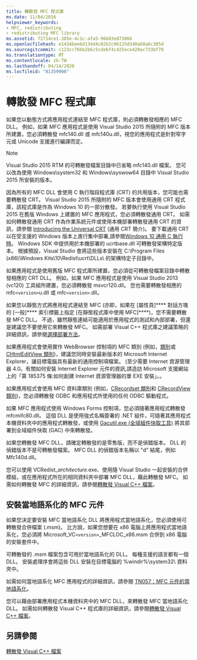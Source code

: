 ```yaml
---
title: 轉散發 MFC 程式庫
ms.date: 11/04/2016
helpviewer_keywords:
- MFC, redistributing
- redistributing MFC library
ms.assetid: 72714ce1-385e-4c1c-afa5-96b03e873866
ms.openlocfilehash: e1434bee6d134d4c02b2c06125d340a68a6c305d
ms.sourcegitcommit: c123cc76bb2b6c5cde6f4c425ece420ac733bf70
ms.translationtype: MT
ms.contentlocale: zh-TW
ms.lasthandoff: 04/14/2020
ms.locfileid: "81359908"
---
```

# <a name="redistributing-the-mfc-library"></a>轉散發 MFC 程式庫

如果您以動態方式將應用程式連結至 MFC 程式庫，則必須轉散發相應的 MFC DLL。 例如，如果 MFC 應用程式是使用 Visual Studio 2015 所隨附的 MFC 版本所建置，您必須轉散發 mfc140.dll 或 mfc140u.dll，視您的應用程式是針對窄字元或 Unicode 支援進行編譯而定。

> [!NOTE]
> Visual Studio 2015 RTM 的可轉散發檔案目錄中已省略 mfc140.dll 檔案。 您可以改為使用 Windows\system32 和 Windows\syswow64 目錄中 Visual Studio 2015 所安裝的版本。

因為所有的 MFC DLL 會使用 C 執行階段程式庫 (CRT) 的共用版本，您可能也需要轉散發 CRT。 Visual Studio 2015 所隨附的 MFC 版本會使用通用 CRT 程式庫，該程式庫是作為 Windows 10 的一部分散發。 若要執行使用 Visual Studio 2015 在舊版 Windows 上建置的 MFC 應用程式，您必須轉散發通用 CRT。 如需如何轉散發通用 CRT 作為作業系統元件或使用本機部署轉散發通用 CRT 的資訊，請參閱 [Introducing the Universal CRT](https://devblogs.microsoft.com/cppblog/introducing-the-universal-crt/) (通用 CRT 簡介)。 要下載通用 CRT 以在受支援的 Windows 版本上進行集中部署,請參閱[Windows 10 通用 C 執行時](https://www.microsoft.com/download/details.aspx?id=48234)。 Windows SDK 中提供用於本機部署的 ucrtbase.dll 可轉散發架構特定版本。 根據預設，Visual Studio 會將這些版本安裝在 C:\Program Files (x86)\Windows Kits\10\Redist\ucrt\DLLs\ 的架構特定子目錄中。

如果應用程式是使用舊版 MFC 程式庫所建置，您必須從可轉散發檔案目錄中轉散發相應的 CRT DLL。 例如，如果 MFC 應用程式是使用 Visual Studio 2013 (vc120) 工具組所建置，您必須轉散發 msvcr120.dll。 您也需要轉散發相應的 mfc`<version>`u.dll 或 mfc`<version>`.dll。

如果您以靜態方式將應用程式連結至 MFC (亦即，如果在 [屬性頁]**** 對話方塊的 [一般]**** 索引標籤上指定 [在靜態程式庫中使用 MFC]****)，您不需要轉散發 MFC DLL。 不過，雖然靜態連結可能適用於應用程式的測試和內部部署，但還是建議您不要使用它來轉散發 MFC。 如需部署 Visual C++ 程式庫之建議策略的詳細資訊，請參閱[選擇部署方法](choosing-a-deployment-method.md)。

如果應用程式會使用實作 WebBrowser 控制項的 MFC 類別 (例如，[類別](../mfc/reference/chtmlview-class.md)或 [CHtmlEditView 類別](../mfc/reference/chtmleditview-class.md))，建議您同時安裝最新版本的 Microsoft Internet Explorer，讓目標電腦具有最新的通用控制項檔案。 (至少需要 Internet 資源管理器 4.0。有關如何安裝 Internet Explorer 元件的資訊,請造訪 Microsoft 支援網站上的「第 185375 條:如何創建 Internet 資源管理器的單 EXE 安裝」。。

如果應用程式會使用 MFC 資料庫類別 (例如，[CRecordset 類別](../mfc/reference/crecordset-class.md)和 [CRecordView 類別](../mfc/reference/crecordview-class.md))，您必須轉散發 ODBC 和應用程式所使用的任何 ODBC 驅動程式。

如果 MFC 應用程式使用 Windows Forms 控制項，您必須隨著應用程式轉散發 mfcmifc80.dll。 這個 DLL 是使用強式名稱簽署的 .NET 組件，可隨著其應用程式本機資料夾中的應用程式轉散發，或使用 [Gacutil.exe (全域組件快取工具)](/dotnet/framework/tools/gacutil-exe-gac-tool) 將其部署到全域組件快取 (GAC) 中來轉散發。

如果您轉散發 MFC DLL，請確定轉散發的是零售版，而不是偵錯版本。 DLL 的偵錯版本不是可轉散發檔案。 MFC DLL 的偵錯版本名稱以 "d" 結尾，例如 Mfc140d.dll。

您可以使用 VCRedist_*architecture*.exe、使用隨 Visual Studio 一起安裝的合併模組，或在應用程式所在的相同資料夾中部署 MFC DLL，藉此轉散發 MFC。 如需如何轉散發 MFC 的詳細資訊，請參閱[轉散發 Visual C++ 檔案](redistributing-visual-cpp-files.md)。

## <a name="installation-of-localized-mfc-components"></a>安裝當地語系化的 MFC 元件

如果您決定要安裝 MFC 當地語系化 DLL 將應用程式當地語系化，您必須使用可轉散發合併檔案 (.msm)。 比方說，如果您想要在 x86 電腦上將應用程式當地語系化，您必須將 Microsoft_VC`<version>`_MFCLOC_x86.msm 合併到 x86 電腦的安裝套件中。

可轉散發的 .msm 檔案包含可用於當地語系化的 DLL。 每種支援的語言都有一個 DLL。 安裝處理序會將這些 DLL 安裝在目標電腦的 %windir%\system32\ 資料夾中。

如需如何當地語系化 MFC 應用程式的詳細資訊，請參閱 [TN057：MFC 元件的當地語系化](../mfc/tn057-localization-of-mfc-components.md)。

您可以藉由部署應用程式本機資料夾中的 MFC DLL，來轉散發 MFC 當地語系化 DLL。 如需如何轉散發 Visual C++ 程式庫的詳細資訊，請參閱[轉散發 Visual C++ 檔案](redistributing-visual-cpp-files.md)。

## <a name="see-also"></a>另請參閱

[轉散發 Visual C++ 檔案](redistributing-visual-cpp-files.md)
